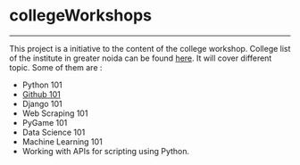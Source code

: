 # collegeWorkshops
___

This project is a initiative to the content of the college workshop. College list of the institute in greater noida can be found [here](https://github.com/GNDG/collegeWorkshops/blob/master/collegelist.md). It will cover different topic. Some of them are :
* Python 101 
* [Github 101](https://gndg.github.io/Git-Basics)
* Django 101 
* Web Scraping 101 
* PyGame 101 
* Data Science 101 
* Machine Learning 101 
* Working with APIs for scripting using Python.
